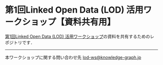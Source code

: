 # 第1回Linked Open Data (LOD) 活用ワークショップ【資料共有用】
[第1回Linked Open Data (LOD) 活用ワークショップ](http://peatix.com/event/280261)の資料を共有するためのレポジトリです．

---
本ワークショップに関する問い合わせ先
lod-ws@knowledge-graph.jp
